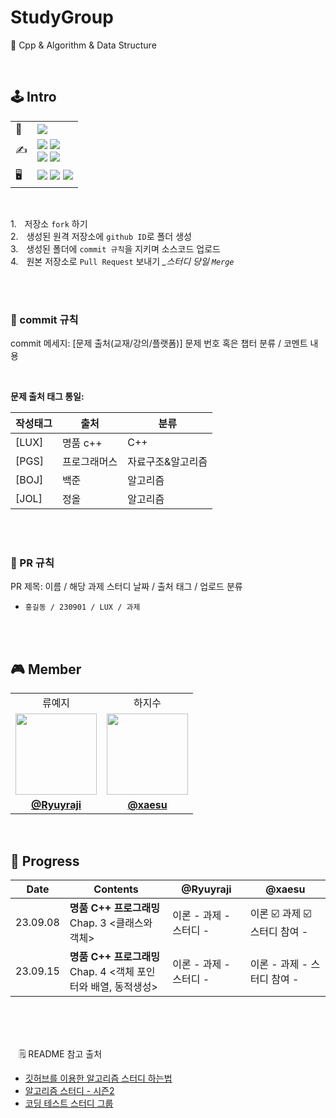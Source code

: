 # StudyGroup
🏫 Cpp &amp; Algorithm &amp; Data Structure

<br/>

## 🕹️ Intro
<table>
 
  <tr>
    <td>
      🚩
    </td>
    <td>
      <img src="https://img.shields.io/badge/2023.09.08 ~ ing-F01414?style=plastic&logo">
    </td>
  </tr>
 
  <tr>
    <td>
      ✍️
    </td>
     <td>
      <img src="https://img.shields.io/badge/MON-FF7200?style=plastic&logo">
      <img src="https://img.shields.io/badge/18:00 ~ 19:00-FFFFFF?style=plastic&logo">
      <br/>
      <img src="https://img.shields.io/badge/F R I-FF7200?style=plastic&logo">
      <img src="https://img.shields.io/badge/16:00 ~ 17:30-FFFFFF?style=plastic&logo">
   </tr>
   
   <tr>
    <td>
      🖥️
    </td>
    <td>
      <img src="https://img.shields.io/badge/C++-00599C?styleplastic&logo">
      <img src="https://img.shields.io/badge/Algorithm-00BCB4?style=plastic&logo">
      <img src="https://img.shields.io/badge/Data Structure-2A7BA0?style=plastic&logo">
    </td>
  </tr>
  
</table>

<br/>

1.ㅤ저장소 `fork` 하기
<br/>
2.ㅤ생성된 원격 저장소에 `github ID`로 폴더 생성
<br/>
3.ㅤ생성된 폴더에 `commit 규칙`을 지키며 소스코드 업로드
<br/>
4.ㅤ원본 저장소로 `Pull Request` 보내기 *_스터디 당일 `Merge`*

<br/>
<br />

### 🎰 commit 규칙
commit 메세지: [문제 출처(교재/강의/플랫폼)] 문제 번호 혹은 챕터 분류 / 코멘트 내용

<br/>

**문제 출처 태그 통일:**
  
  
  | 작성태그 | 출처 | 분류 |
  | --- | --- | --- |
  | [LUX] | 명품 c++ | C++ |
  | [PGS] | 프로그래머스 | 자료구조&알고리즘 |
  | [BOJ] | 백준 | 알고리즘 |
  | [JOL] | 정올 | 알고리즘 |


<br/>
<br/>

### 🎰 PR 규칙
PR 제목: 이름 / 해당 과제 스터디 날짜 / 출처 태그 / 업로드 분류
-  ` 홍길동 / 230901 / LUX / 과제  `

<br/>
<br/>

## 🎮 Member

<table>
 <tr>
    <td align="center"><a>류예지</a></a>
    <td align="center"><a>하지수</a></a>
  </tr>
 <tr>
    <td align="center"><a href="https://github.com/Ryuyraji"><img src="https://avatars.githubusercontent.com/Ryuyraji" width="130px;" alt=""></a></td>
    <td align="center"><a href="https://github.com/xaesu"><img src="https://avatars.githubusercontent.com/xaesu" width="130px;" alt=""></a></td>
  </tr>
  <tr>
    <td align="center"><a href="https://github.com/Ryuyraji"><b>@Ryuyraji</b></a></td>
    <td align="center"><a href="https://github.com/xaesu"><b>@xaesu</b></a></td>
  </tr>
</table>


<br/>


## 🎲 Progress

| Date | Contents | @Ryuyraji | @xaesu |
| --- | --- | --- | --- |
|23.09.08| **명품 C++ 프로그래밍** <br/> Chap. 3 <클래스와 객체> | 이론 -  과제 -  스터디 - | 이론 ☑️ 과제 ☑️ 스터디 참여 - |
|23.09.15| **명품 C++ 프로그래밍** <br/> Chap. 4 <객체 포인터와 배열, 동적생성> | 이론 - 과제 - 스터디 - | 이론 - 과제 - 스터디 참여 - |


<br/><br/><br/>

ㅤ🗒️ README 참고 출처
<br/>
* [깃허브를 이용한 알고리즘 스터디 하는법](https://waytocse.tistory.com/59)
* [알고리즘 스터디 - 시즌2](https://github.com/CodeSquad-2023-BE-Study/Algorithm-Study)
* [코딩 테스트 스터디 그룹](https://github.com/CodeTest-StudyGroup/Code-Test-Study)
